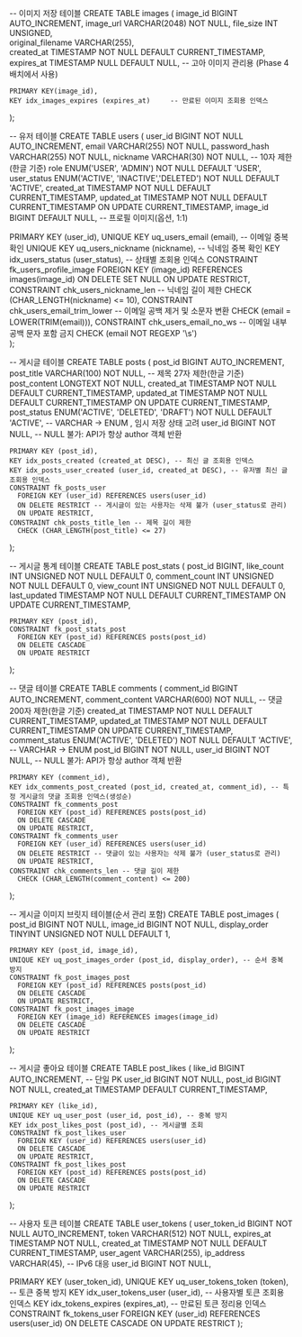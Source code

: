 -- 이미지 저장 테이블
CREATE TABLE images (
    image_id BIGINT AUTO_INCREMENT,
image_url VARCHAR(2048) NOT NULL,
file_size INT UNSIGNED,              
original_filename VARCHAR(255),      
created_at TIMESTAMP NOT NULL DEFAULT CURRENT_TIMESTAMP,
expires_at TIMESTAMP NULL DEFAULT NULL,  -- 고아 이미지 관리용 (Phase 4 배치에서 사용)

    PRIMARY KEY(image_id),
    KEY idx_images_expires (expires_at)     -- 만료된 이미지 조회용 인덱스
);

-- 유저 테이블
CREATE TABLE users (
    user_id BIGINT NOT NULL AUTO_INCREMENT,
email        VARCHAR(255) NOT NULL,
password_hash VARCHAR(255) NOT NULL,
nickname     VARCHAR(30)  NOT NULL, -- 10자 제한(한글 기준)
role ENUM('USER', 'ADMIN') NOT NULL DEFAULT 'USER',
user_status  ENUM('ACTIVE', 'INACTIVE','DELETED') NOT NULL DEFAULT 'ACTIVE',
created_at   TIMESTAMP NOT NULL DEFAULT CURRENT_TIMESTAMP,
updated_at   TIMESTAMP NOT NULL DEFAULT CURRENT_TIMESTAMP ON UPDATE CURRENT_TIMESTAMP,
image_id BIGINT DEFAULT NULL, -- 프로필 이미지(옵션, 1:1)

PRIMARY KEY (user_id),
UNIQUE KEY uq_users_email (email), -- 이메일 중복 확인
UNIQUE KEY uq_users_nickname (nickname), -- 닉네임 중복 확인
KEY idx_users_status (user_status), -- 상태별 조회용 인덱스
CONSTRAINT fk_users_profile_image
FOREIGN KEY (image_id) REFERENCES images(image_id)
ON DELETE SET NULL
ON UPDATE RESTRICT,
CONSTRAINT chk_users_nickname_len -- 닉네임 길이 제한
CHECK (CHAR_LENGTH(nickname) <= 10),
CONSTRAINT chk_users_email_trim_lower -- 이메일 공백 제거 및 소문자 변환
CHECK (email = LOWER(TRIM(email))),
CONSTRAINT chk_users_email_no_ws -- 이메일 내부 공백 문자 포함 금지
CHECK (email NOT REGEXP '\\s')  
);

-- 게시글 테이블
CREATE TABLE posts (
    post_id BIGINT AUTO_INCREMENT,
post_title VARCHAR(100) NOT NULL, -- 제목 27자 제한(한글 기준)
post_content LONGTEXT NOT NULL,
created_at TIMESTAMP NOT NULL DEFAULT CURRENT_TIMESTAMP,
updated_at TIMESTAMP NOT NULL DEFAULT CURRENT_TIMESTAMP ON UPDATE CURRENT_TIMESTAMP,
post_status ENUM('ACTIVE', 'DELETED', 'DRAFT') NOT NULL DEFAULT 'ACTIVE', -- VARCHAR → ENUM , 임시 저장 상태 고려
    user_id BIGINT NOT NULL, -- NULL 불가: API가 항상 author 객체 반환

    PRIMARY KEY (post_id),
    KEY idx_posts_created (created_at DESC), -- 최신 글 조회용 인덱스
    KEY idx_posts_user_created (user_id, created_at DESC), -- 유저별 최신 글 조회용 인덱스
    CONSTRAINT fk_posts_user
      FOREIGN KEY (user_id) REFERENCES users(user_id)
      ON DELETE RESTRICT -- 게시글이 있는 사용자는 삭제 불가 (user_status로 관리)
      ON UPDATE RESTRICT,
    CONSTRAINT chk_posts_title_len -- 제목 길이 제한
      CHECK (CHAR_LENGTH(post_title) <= 27)
);

-- 게시글 통계 테이블
CREATE TABLE post_stats (
    post_id BIGINT,
like_count INT UNSIGNED NOT NULL DEFAULT 0,
comment_count INT UNSIGNED NOT NULL DEFAULT 0,
view_count INT UNSIGNED NOT NULL DEFAULT 0,
last_updated TIMESTAMP NOT NULL DEFAULT CURRENT_TIMESTAMP ON UPDATE CURRENT_TIMESTAMP,

    PRIMARY KEY (post_id),
    CONSTRAINT fk_post_stats_post 
      FOREIGN KEY (post_id) REFERENCES posts(post_id) 
      ON DELETE CASCADE
      ON UPDATE RESTRICT
);

-- 댓글 테이블
CREATE TABLE comments (
    comment_id BIGINT AUTO_INCREMENT,
comment_content VARCHAR(600) NOT NULL, -- 댓글 200자 제한(한글 기준)
created_at TIMESTAMP NOT NULL DEFAULT CURRENT_TIMESTAMP,
updated_at TIMESTAMP NOT NULL DEFAULT CURRENT_TIMESTAMP ON UPDATE CURRENT_TIMESTAMP,
comment_status ENUM('ACTIVE', 'DELETED') NOT NULL DEFAULT 'ACTIVE', -- VARCHAR → ENUM
    post_id BIGINT NOT NULL,
    user_id BIGINT NOT NULL, -- NULL 불가: API가 항상 author 객체 반환

    PRIMARY KEY (comment_id),
    KEY idx_comments_post_created (post_id, created_at, comment_id), -- 특정 게시글의 댓글 조회용 인덱스(생성순)
    CONSTRAINT fk_comments_post
      FOREIGN KEY (post_id) REFERENCES posts(post_id)
      ON DELETE CASCADE
      ON UPDATE RESTRICT,
    CONSTRAINT fk_comments_user
      FOREIGN KEY (user_id) REFERENCES users(user_id)
      ON DELETE RESTRICT -- 댓글이 있는 사용자는 삭제 불가 (user_status로 관리)
      ON UPDATE RESTRICT,
    CONSTRAINT chk_comments_len -- 댓글 길이 제한
      CHECK (CHAR_LENGTH(comment_content) <= 200)
);

-- 게시글 이미지 브릿지 테이블(순서 관리 포함)
CREATE TABLE post_images (
    post_id BIGINT NOT NULL,
    image_id BIGINT NOT NULL,
display_order TINYINT UNSIGNED NOT NULL DEFAULT 1,

    PRIMARY KEY (post_id, image_id),
    UNIQUE KEY uq_post_images_order (post_id, display_order), -- 순서 중복 방지
    CONSTRAINT fk_post_images_post 
      FOREIGN KEY (post_id) REFERENCES posts(post_id) 
      ON DELETE CASCADE
      ON UPDATE RESTRICT,
    CONSTRAINT fk_post_images_image
      FOREIGN KEY (image_id) REFERENCES images(image_id)
      ON DELETE CASCADE
      ON UPDATE RESTRICT
);

-- 게시글 좋아요 테이블
CREATE TABLE post_likes (
    like_id BIGINT AUTO_INCREMENT, -- 단일 PK
    user_id BIGINT NOT NULL,
    post_id BIGINT NOT NULL,
created_at TIMESTAMP DEFAULT CURRENT_TIMESTAMP,

    PRIMARY KEY (like_id),
    UNIQUE KEY uq_user_post (user_id, post_id), -- 중복 방지
    KEY idx_post_likes_post (post_id), -- 게시글별 조회
    CONSTRAINT fk_post_likes_user 
      FOREIGN KEY (user_id) REFERENCES users(user_id)
      ON DELETE CASCADE
      ON UPDATE RESTRICT,
    CONSTRAINT fk_post_likes_post 
      FOREIGN KEY (post_id) REFERENCES posts(post_id)
      ON DELETE CASCADE
      ON UPDATE RESTRICT
);

-- 사용자 토큰 테이블
CREATE TABLE user_tokens (
    user_token_id BIGINT NOT NULL AUTO_INCREMENT,
token         VARCHAR(512) NOT NULL,
expires_at    TIMESTAMP NOT NULL,
created_at    TIMESTAMP NOT NULL DEFAULT CURRENT_TIMESTAMP,
user_agent    VARCHAR(255),
ip_address VARCHAR(45), -- IPv6 대응
    user_id BIGINT NOT NULL,

PRIMARY KEY (user_token_id),
UNIQUE KEY uq_user_tokens_token (token), -- 토큰 중복 방지
KEY idx_user_tokens_user (user_id), -- 사용자별 토큰 조회용 인덱스
KEY idx_tokens_expires (expires_at), -- 만료된 토큰 정리용 인덱스
CONSTRAINT fk_tokens_user
FOREIGN KEY (user_id) REFERENCES users(user_id)
ON DELETE CASCADE
ON UPDATE RESTRICT
);
